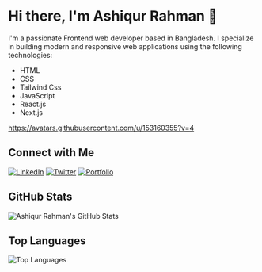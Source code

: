 # Hi there, I'm Ashiqur Rahman 👋

I'm a passionate Frontend web developer based in Bangladesh. I specialize in building modern and responsive web applications using the following technologies:

- HTML
- CSS
- Tailwind Css
- JavaScript
- React.js
- Next.js

https://avatars.githubusercontent.com/u/153160355?v=4

## Connect with Me

[![LinkedIn](https://img.shields.io/badge/LinkedIn-Connect-blue)](https://www.linkedin.com/in/your-linkedin-profile/)
[![Twitter](https://img.shields.io/badge/Twitter-Follow-blue)](https://twitter.com/your-twitter-handle)
[![Portfolio](https://img.shields.io/badge/Portfolio-Visit-brightgreen)](https://your-portfolio-website.com)

## GitHub Stats

![Ashiqur Rahman's GitHub Stats](https://github-readme-stats.vercel.app/api?username=codeunlocked2&show_icons=true&hide=contribs,prs&count_private=true&theme=radical)

## Top Languages

![Top Languages](https://github-readme-stats.vercel.app/api/top-langs/?username=codeunlocked2&layout=compact&theme=radical)
